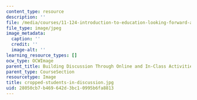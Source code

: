 ```yaml
---
content_type: resource
description: ''
file: /media/courses/11-124-introduction-to-education-looking-forward-and-looking-back-on-education-fall-2011/28050cb7b469642d3bc10995b6fa8813_cropped-students-in-discussion.jpg
file_type: image/jpeg
image_metadata:
  caption: ''
  credit: ''
  image-alt: ''
learning_resource_types: []
ocw_type: OCWImage
parent_title: Building Discussion Through Online and In-Class Activities
parent_type: CourseSection
resourcetype: Image
title: cropped-students-in-discussion.jpg
uid: 28050cb7-b469-642d-3bc1-0995b6fa8813
---
```

